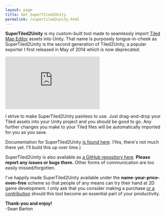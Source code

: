 ```yaml
---
layout: page
title: Get SuperTiled2Unity
permalink: /supertiled2unity.html
---
```


**SuperTiled2Unity** is my custom-built tool made to seamlessly import [Tiled Map Editor](https://www.mapeditor.org/) assets into Unity. That name is purposely tongue-in-cheek as 
SuperTiled2Unity is the second generation of Tiled2Unity, a popular exporter I first released in May of 2014 which is now deprecated.

<iframe class="u-full-width" frameborder="0" src="https://itch.io/embed/301803?bg_color=222222&amp;fg_color=eeeeee&amp;link_color=e53b44&amp;border_color=363636" height="167"></iframe>

I strive to make SuperTiled2Unity painless to use. Just drag-and-drop your Tiled assets into your Unity project and you should be good to go.
Any further changes you make to your Tiled files will be automatically imported for you as you save.

Documentation for SuperTiled2Unity [is found here](supertiled2unity.readthedocs.io). (Yes, there's not much there yet. I'll build this up over time.)

SuperTiled2Unity is also available as [a GitHub repository here](https://github.com/Seanba/SuperTiled2Unity). **Please report any issues or bugs there.** Other forms of communication are too easily missed/forgotten.

I've happily made SuperTiled2Unity available under the **name-your-price-even-free** scheme so that people of any means can try their hand at 2D game development.
I only ask that you consider making a purchase [or a contribution](donate.html) should this tool become an essential part of your productivity.

**Thank-you and enjoy!**  
-Sean Barton